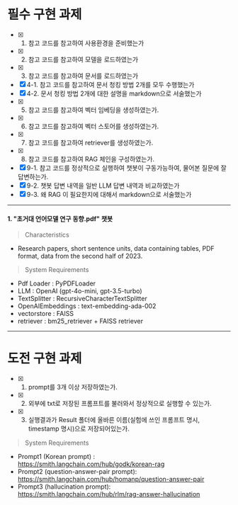 # 필수 구현 과제

- [x] 1. 참고 코드를 참고하여 사용환경을 준비했는가
- [x] 2. 참고 코드를 참고하여 모델을 로드하였는가
- [x] 3. 참고 코드를 참고하여 문서를 로드하였는가
- [x] 4-1. 참고 코드를 참고하여 문서 청킹 방법 2개를 모두 수행했는가
- [x] 4-2. 문서 청킹 방법 2개에 대한 설명을 markdown으로 서술했는가
- [x] 5. 참고 코드를 참고하여 벡터 임베딩을 생성하였는가.
- [x] 6. 참고 코드를 참고하여 벡터 스토어를 생성하였는가.
- [x] 7. 참고 코드를 참고하여 retriever를 생성하였는가. 
- [x] 8. 참고 코드를 참고하여 RAG 체인을 구성하였는가. 
- [x] 9-1. 참고 코드를 정상적으로 실행하여 챗봇이 구동가능하여, 물어본 질문에 잘 답변하는가.
- [x] 9-2. 챗봇 답변 내역을 일반 LLM 답변 내역과 비교하였는가
- [x] 9-3. 왜 RAG 이 필요한지에 대해서 markdown으로 서술했는가

---
#### 1. "초거대 언어모델 연구 동향.pdf" 챗봇
> Characteristics
- Research papers, short sentence units, data containing tables, PDF format, data from the second half of 2023.

> System Requirements 
- Pdf Loader : PyPDFLoader
- LLM : OpenAI (gpt-4o-mini, gpt-3.5-turbo)
- TextSplitter : RecursiveCharacterTextSplitter
- OpenAIEmbeddings : text-embedding-ada-002
- vectorstore : FAISS
- retriever : bm25_retriever + FAISS retriever

---
# 도전 구현 과제

- [x] 1. prompt를 3개 이상 저장하였는가. 
- [x] 2. 외부에 txt로 저장된 프롬프트를 불러와서 정상적으로 실행할 수 있는가. 
- [x] 3. 실행결과가 Result 폴더에 올바른 이름(실험에 쓰인 프롬프트 명시, timestamp 명시)으로 저장되어있는가. 


> System Requirements 
- Prompt1 (Korean prompt) : https://smith.langchain.com/hub/godk/korean-rag
- Prompt2 (question-answer-pair prompt): https://smith.langchain.com/hub/homanp/question-answer-pair
- Prompt3 (hallucination prompt): https://smith.langchain.com/hub/rlm/rag-answer-hallucination